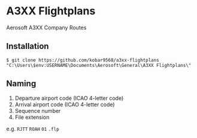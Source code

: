 # A3XX Flightplans

Aerosoft A3XX Company Routes

## Installation

```
$ git clone https://github.com/kobar9568/a3xx-flightplans "C:\Users\$env:USERNAME\Documents\Aerosoft\General\A3XX Flightplans\"
```

## Naming

1. Departure airport code (ICAO 4-letter code)
1. Arrival airport code (ICAO 4-letter code)
1. Sequence number
1. File extension

e.g. `RJTT` `ROAH` `01` `.flp`
